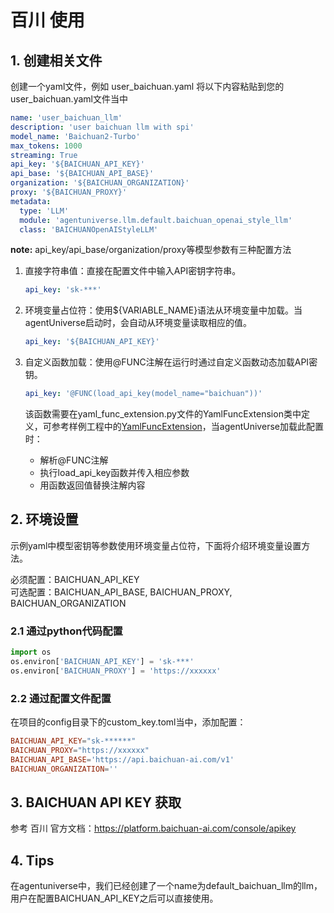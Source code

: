 # 百川 使用
## 1. 创建相关文件
创建一个yaml文件，例如 user_baichuan.yaml
将以下内容粘贴到您的user_baichuan.yaml文件当中
```yaml
name: 'user_baichuan_llm'
description: 'user baichuan llm with spi'
model_name: 'Baichuan2-Turbo'
max_tokens: 1000
streaming: True
api_key: '${BAICHUAN_API_KEY}'
api_base: '${BAICHUAN_API_BASE}'
organization: '${BAICHUAN_ORGANIZATION}'
proxy: '${BAICHUAN_PROXY}'
metadata:
  type: 'LLM'
  module: 'agentuniverse.llm.default.baichuan_openai_style_llm'
  class: 'BAICHUANOpenAIStyleLLM'
```

**note:** api_key/api_base/organization/proxy等模型参数有三种配置方法

1. 直接字符串值：直接在配置文件中输入API密钥字符串。

    ```yaml
    api_key: 'sk-***'
    ```

2. 环境变量占位符：使用${VARIABLE_NAME}语法从环境变量中加载。当agentUniverse启动时，会自动从环境变量读取相应的值。
    ```yaml
    api_key: '${BAICHUAN_API_KEY}'
    ```
   
3. 自定义函数加载：使用@FUNC注解在运行时通过自定义函数动态加载API密钥。
    ```yaml
    api_key: '@FUNC(load_api_key(model_name="baichuan"))'
    ```
    该函数需要在yaml_func_extension.py文件的YamlFuncExtension类中定义，可参考样例工程中的[YamlFuncExtension](../../../../../../examples/sample_standard_app/config/yaml_func_extension.py)，当agentUniverse加载此配置时：
   - 解析@FUNC注解
   - 执行load_api_key函数并传入相应参数
   - 用函数返回值替换注解内容
   
## 2. 环境设置
示例yaml中模型密钥等参数使用环境变量占位符，下面将介绍环境变量设置方法。

必须配置：BAICHUAN_API_KEY  
可选配置：BAICHUAN_API_BASE, BAICHUAN_PROXY, BAICHUAN_ORGANIZATION

### 2.1 通过python代码配置
```python
import os
os.environ['BAICHUAN_API_KEY'] = 'sk-***'
os.environ['BAICHUAN_PROXY'] = 'https://xxxxxx'
```
### 2.2 通过配置文件配置
在项目的config目录下的custom_key.toml当中，添加配置：
```toml
BAICHUAN_API_KEY="sk-******"
BAICHUAN_PROXY="https://xxxxxx"
BAICHUAN_API_BASE='https://api.baichuan-ai.com/v1'
BAICHUAN_ORGANIZATION=''
```
## 3. BAICHUAN API KEY 获取
参考 百川 官方文档：https://platform.baichuan-ai.com/console/apikey

## 4. Tips
在agentuniverse中，我们已经创建了一个name为default_baichuan_llm的llm，用户在配置BAICHUAN_API_KEY之后可以直接使用。

